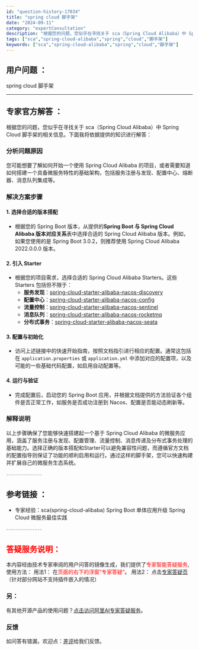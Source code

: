 ```yaml
---
id: "question-history-17034"
title: "spring cloud 脚手架"
date: "2024-09-11"
category: "expertConsultation"
description: "根据您的问题，您似乎在寻找关于 sca（Spring Cloud Alibaba）中 Spring Cloud 脚手架的相关信息。下面我将依据提供的知识进行解答：### 分析问题原因您可能想要了解如何开始一个使用 Spring Cloud Alibaba 的项目，或者需要知道如何搭建一个具备微服务特"
tags: ["sca","spring-cloud-alibaba","spring","cloud","脚手架"]
keywords: ["sca","spring-cloud-alibaba","spring","cloud","脚手架"]
---
```


## 用户问题 ： 
 spring cloud 脚手架  

---------------
## 专家官方解答 ：

根据您的问题，您似乎在寻找关于 sca（Spring Cloud Alibaba）中 Spring Cloud 脚手架的相关信息。下面我将依据提供的知识进行解答：

### 分析问题原因

您可能想要了解如何开始一个使用 Spring Cloud Alibaba 的项目，或者需要知道如何搭建一个具备微服务特性的基础架构，包括服务注册与发现、配置中心、熔断器、消息队列集成等。

### 解决方案步骤

#### 1. 选择合适的版本搭配
- 根据您的 Spring Boot 版本，从提供的**Spring Boot 与 Spring Cloud Alibaba 版本对应关系**表中选择合适的 Spring Cloud Alibaba 版本。例如，如果您使用的是 Spring Boot 3.0.2，则推荐使用 Spring Cloud Alibaba 2022.0.0.0 版本。

#### 2. 引入 Starter
- 根据您的项目需求，选择合适的 Spring Cloud Alibaba Starters。这些 Starters 包括但不限于：
  - **服务发现**：[spring-cloud-starter-alibaba-nacos-discovery](https://sca.aliyun.com/zh-cn/docs/next/user-guide/nacos/quick-start#%E6%8E%A5%E5%85%A5-nacos-%E6%9C%8D%E5%8A%A1%E6%B3%A8%E5%86%8C%E4%B8%8E%E5%8F%91%E7%8E%B0)
  - **配置中心**：[spring-cloud-starter-alibaba-nacos-config](https://sca.aliyun.com/zh-cn/docs/next/user-guide/nacos/quick-start#%E6%8E%A5%E5%85%A5-nacos-%E9%85%8D%E7%BD%AE%E4%B8%AD%E5%BF%83)
  - **流量控制**：[spring-cloud-starter-alibaba-nacos-sentinel](https://sca.aliyun.com/zh-cn/docs/next/user-guide/sentinel/quick-start)
  - **消息队列**：[spring-cloud-starter-alibaba-nacos-rocketmq](https://sca.aliyun.com/zh-cn/docs/next/user-guide/rocketmq/quick-start)
  - **分布式事务**：[spring-cloud-starter-alibaba-nacos-seata](https://sca.aliyun.com/zh-cn/docs/next/user-guide/seata/quick-start)

#### 3. 配置与初始化
- 访问上述链接中的快速开始指南，按照文档指引进行相应的配置。通常这包括在 `application.properties` 或 `application.yml` 中添加对应的配置项，以及可能的一些基础代码配置，如启用自动配置等。

#### 4. 运行与验证
- 完成配置后，启动您的 Spring Boot 应用，并根据文档提供的方法验证各个组件是否正常工作，如服务是否成功注册到 Nacos、配置是否能动态刷新等。

### 解释说明
以上步骤确保了您能够快速搭建起一个基于 Spring Cloud Alibaba 的微服务应用，涵盖了服务注册与发现、配置管理、流量控制、消息传递及分布式事务处理的基础能力。选择正确的版本搭配和Starter可以避免兼容性问题，而遵循官方文档的配置指导则保证了功能的顺利启用和运行。通过这样的脚手架，您可以快速构建并扩展自己的微服务生态系统。


<font color="#949494">---------------</font> 


## 参考链接 ：

* 专家经验：sca(spring-cloud-alibaba) Spring Boot 单体应用升级 Spring Cloud 微服务最佳实践 


 <font color="#949494">---------------</font> 
 


## <font color="#FF0000">答疑服务说明：</font> 

本内容经由技术专家审阅的用户问答的镜像生成，我们提供了<font color="#FF0000">专家智能答疑服务</font>,使用方法：
用法1： 在<font color="#FF0000">页面的右下的浮窗”专家答疑“</font>。
用法2： 点击[专家答疑页](https://answer.opensource.alibaba.com/docs/intro)（针对部分网站不支持插件嵌入的情况）
### 另：


有其他开源产品的使用问题？[点击访问阿里AI专家答疑服务](https://answer.opensource.alibaba.com/docs/intro)。
### 反馈
如问答有错漏，欢迎点：[差评](https://ai.nacos.io/user/feedbackByEnhancerGradePOJOID?enhancerGradePOJOId=17069)给我们反馈。

